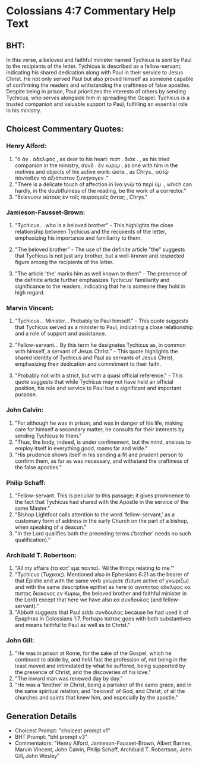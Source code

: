 # Colossians 4:7 Commentary Help Text

## BHT:
In this verse, a beloved and faithful minister named Tychicus is sent by Paul to the recipients of the letter. Tychicus is described as a fellow-servant, indicating his shared dedication along with Paul in their service to Jesus Christ. He not only served Paul but also proved himself as someone capable of confirming the readers and withstanding the craftiness of false apostles. Despite being in prison, Paul prioritizes the interests of others by sending Tychicus, who serves alongside him in spreading the Gospel. Tychicus is a trusted companion and valuable support to Paul, fulfilling an essential role in his ministry.

## Choicest Commentary Quotes:
### Henry Alford:
1. "ὁ ἀγ  .   ἀδελφός , as dear to his heart:  πιστ  .   διάκ  . , as his tried companion in the ministry,  σύνδ  .   ἐν κυρίῳ , as one with him in the motives and objects of his active work: ὥστε , as Chrys., αὐτῷ πάντοθεν τὸ ἀξιόπιστον ξυνήγαγεν ." 
2. "There is a delicate touch of affection in ἵνα γνῷ τὰ περὶ ὑμ ., which can hardly, in the doubtfulness of the reading, be the work of a corrector."
3. "δείκνυσιν αὐτοὺς ἐν τοῖς πειρασμοῖς ὄντας , Chrys."

### Jamieson-Fausset-Brown:
1. "Tychicus... who is a beloved brother" - This highlights the close relationship between Tychicus and the recipients of the letter, emphasizing his importance and familiarity to them.

2. "The beloved brother" - The use of the definite article "the" suggests that Tychicus is not just any brother, but a well-known and respected figure among the recipients of the letter.

3. "The article 'the' marks him as well known to them" - The presence of the definite article further emphasizes Tychicus' familiarity and significance to the readers, indicating that he is someone they hold in high regard.

### Marvin Vincent:
1. "Tychicus... Minister... Probably to Paul himself." - This quote suggests that Tychicus served as a minister to Paul, indicating a close relationship and a role of support and assistance.

2. "Fellow-servant... By this term he designates Tychicus as, in common with himself, a servant of Jesus Christ." - This quote highlights the shared identity of Tychicus and Paul as servants of Jesus Christ, emphasizing their dedication and commitment to their faith.

3. "Probably not with a strict, but with a quasi official reference." - This quote suggests that while Tychicus may not have held an official position, his role and service to Paul had a significant and important purpose.

### John Calvin:
1. "For although he was in prison, and was in danger of his life, making care for himself a secondary matter, he consults for their interests by sending Tychicus to them."
2. "Thus, the body, indeed, is under confinement, but the mind, anxious to employ itself in everything good, roams far and wide."
3. "His prudence shows itself in his sending a fit and prudent person to confirm them, as far as was necessary, and withstand the craftiness of the false apostles."

### Philip Schaff:
1. "Fellow-servant. This is peculiar to this passage; it gives prominence to the fact that Tychicus had shared with the Apostle in the service of the same Master."
2. "Bishop Lightfoot calls attention to the word ‘fellow-servant,’ as a customary form of address in the early Church on the part of a bishop, when speaking of a deacon."
3. "In the Lord qualifies both the preceding terms (‘brother’ needs no such qualification)."

### Archibald T. Robertson:
1. "All my affairs (τα κατ' εμε παντα). 'All the things relating to me.'"
2. "Tychicus (Τυχικος). Mentioned also in Ephesians 6:21 as the bearer of that Epistle and with the same verb γνωρισε (future active of γνωριζω) and with the same descriptive epithet as here (ο αγαπητος αδελφος κα πιστος διακονος εν Κυριω, the beloved brother and faithful minister in the Lord) except that here we have also κα συνδουλος (and fellow-servant)."
3. "Abbott suggests that Paul adds συνδουλος because he had used it of Epaphras in Colossians 1:7. Perhaps πιστος goes with both substantives and means faithful to Paul as well as to Christ."

### John Gill:
1. "He was in prison at Rome, for the sake of the Gospel, which he continued to abide by, and held fast the profession of, not being in the least moved and intimidated by what he suffered, being supported by the presence of Christ, and the discoveries of his love."
2. "The inward man was renewed day by day."
3. "He was a 'brother' in Christ, being a partaker of the same grace, and in the same spiritual relation; and 'beloved' of God, and Christ, of all the churches and saints that knew him, and especially by the apostle."


## Generation Details
- Choicest Prompt: "choicest prompt v1"
- BHT Prompt: "bht prompt v3"
- Commentators: "Henry Alford, Jamieson-Fausset-Brown, Albert Barnes, Marvin Vincent, John Calvin, Philip Schaff, Archibald T. Robertson, John Gill, John Wesley"
